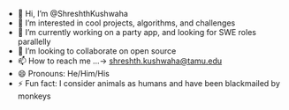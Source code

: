 - 👋 Hi, I’m @ShreshthKushwaha
- 👀 I’m interested in cool projects, algorithms, and challenges
- 🌱 I’m currently working on a party app, and looking for SWE roles parallelly 
- 💞️ I’m looking to collaborate on open source 
- 📫 How to reach me ...-> shreshth.kushwaha@tamu.edu
- 😄 Pronouns: He/Him/His
- ⚡ Fun fact: I consider animals as humans and have been blackmailed by monkeys 

<!---
ShreshthKushwaha/ShreshthKushwaha is a ✨ special ✨ repository because its `README.md` (this file) appears on your GitHub profile.
You can click the Preview link to take a look at your changes.
--->
